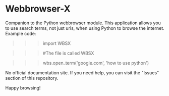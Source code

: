 # Webbrowser-X
Companion to the Python webbrowser module.
This application allows you to use search terms, not just urls, when using Python to browse the internet.
Example code:

>>> import WBSX

>>> #The file is called WBSX
    
>>> wbs.open_term('google.com', 'how to use python')

No official documentation site. If you need help, you can visit the "Issues" section of this repository.

Happy browsing!
